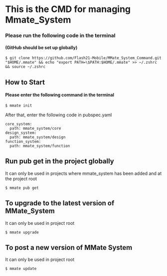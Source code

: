# This is the CMD for managing Mmate_System

### Please run the following code in the terminal
#### (GitHub should be set up globally)
    $ git clone https://github.com/Flash21-Mobile/MMate_System_Command.git "$HOME/.mmate" && echo "export PATH=\$PATH:$HOME/.mmate" >> ~/.zshrc && source ~/.zshrc


## How to Start
#### Please enter the following command in the terminal
    $ mmate init

After that, enter the following code in pubspec.yaml

    core_system:
      path: mmate_system/core
    design_system:
      path: mmate_system/design
    function_system:
      path: mmate_system/function


## Run pub get in the project globally
It can only be used in projects where mmate_system has been added and at the project root

    $ mmate pub get


## To upgrade to the latest version of MMate_System
It can only be used in project root

    $ mmate upgrade


## To post a new version of MMate System
It can only be used in project root

    $ mmate update
